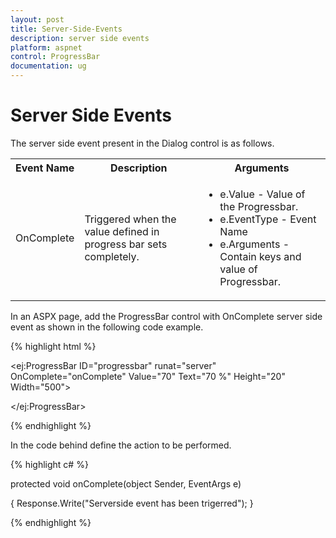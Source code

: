 ```yaml
---
layout: post
title: Server-Side-Events
description: server side events
platform: aspnet
control: ProgressBar
documentation: ug
---
```


# Server Side Events

The server side event present in the Dialog control is as follows.

<table>
<tr>
<th>
Event Name</th><th>
Description</th><th>
Arguments</th></tr>
<tr>
<td>
OnComplete</td><td>
Triggered when the value defined in progress bar sets completely.</td><td>
<ul>
<li>e.Value - Value of the Progressbar.</li>
<li>e.EventType -  Event Name</li>
<li>e.Arguments  - Contain keys and value of Progressbar.</li>
</ul>
</td></tr>
</table>
In an ASPX page, add the ProgressBar control with OnComplete server side event as shown in the following code example.

{% highlight html %}

<ej:ProgressBar ID="progressbar" runat="server" OnComplete="onComplete" Value="70" Text="70 %"  Height="20" Width="500">

</ej:ProgressBar>


{% endhighlight %}

In the code behind define the action to be performed.

{% highlight c# %}

protected void onComplete(object Sender, EventArgs e)

{
     Response.Write("Serverside event has been trigerred");
}

{% endhighlight %}